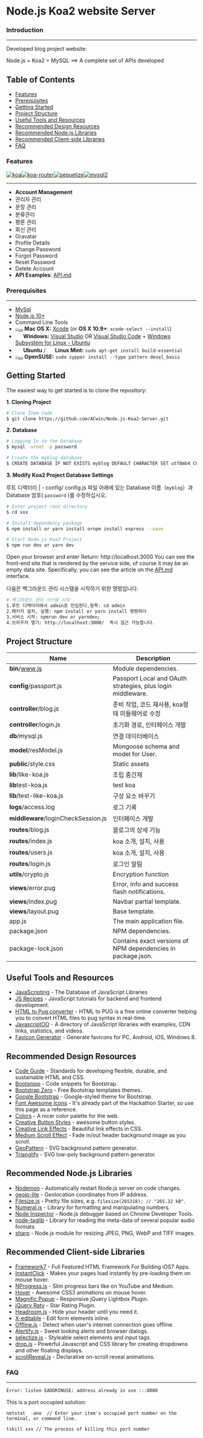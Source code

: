 # Node.js Koa2 website Server



### Introduction

--------------------

Developed blog project website:

Node.js + Koa2 + MySQL ==> A complete set of APIs developed



Table of Contents
-----------------

- [Features](#features)
- [Prerequisites](#prerequisites)
- [Getting Started](#getting-started)
- [Project Structure](#project-structure)
- [Useful Tools and Resources](#useful-tools-and-resources)
- [Recommended Design Resources](#recommended-design-resources)
- [Recommended Node.js Libraries](#recommended-nodejs-libraries)
- [Recommended Client-side Libraries](#recommended-client-side-libraries)
- [FAQ](#faq)



### Features 

[![koa](https://img.shields.io/badge/koa-%5E2.7.0-brightgreen.svg)](https://www.npmjs.com/package/koa)[![koa-router](https://img.shields.io/badge/koa--router-%5E7.4.0-brightgreen.svg)](https://www.npmjs.com/package/koa-router)[![sequelize](https://img.shields.io/badge/sequelize-%5E5.6.1-brightgreen.svg)](https://www.npmjs.com/package/sequelize)[![mysql2](https://img.shields.io/badge/mysql2-%5E1.6.5-brightgreen.svg)](https://www.npmjs.com/package/mysql2)

----------------------------

- **Account Management**
- 관리자 관리
- 문장 관리
- 분류관리
- 평론 관리
- 회신 관리
 - Gravatar
 - Profile Details
 - Change Password
 - Forgot Password
 - Reset Password
 - Delete Account
- **API Examples**: [API.md](https://github.com/ACwin/Node.js-Koa2-Server/blob/master/API.md)

### Prerequisites

--------------------

-  [MySql](https://dev.mysql.com/downloads/workbench/)
- [Node.js 10+](http://nodejs.org)
- Command Line Tools
 - [<img src="https://camo.githubusercontent.com/299cd53046608ab7c7095893199ffd0759c149851fce53b6d7c13f26279f637b/687474703a2f2f64656c7567652d746f7272656e742e6f72672f696d616765732f6170706c652d6c6f676f2e676966" alt="img" style="zoom: 50%;" />](https://camo.githubusercontent.com/299cd53046608ab7c7095893199ffd0759c149851fce53b6d7c13f26279f637b/687474703a2f2f64656c7567652d746f7272656e742e6f72672f696d616765732f6170706c652d6c6f676f2e676966) **Mac OS X:** [Xcode](https://itunes.apple.com/us/app/xcode/id497799835?mt=12) (or **OS X 10.9+**: `xcode-select --install`)
 - <img src="http://dc942d419843af05523b-ff74ae13537a01be6cfec5927837dcfe.r14.cf1.rackcdn.com/wp-content/uploads/windows-8-50x50.jpg" height="17">&nbsp;**Windows:** [Visual Studio](https://www.visualstudio.com/products/visual-studio-community-vs) OR [Visual Studio Code](https://code.visualstudio.com) + [Windows Subsystem for Linux - Ubuntu](https://docs.microsoft.com/en-us/windows/wsl/install-win10)
 - <img src="https://lh5.googleusercontent.com/-2YS1ceHWyys/AAAAAAAAAAI/AAAAAAAAAAc/0LCb_tsTvmU/s46-c-k/photo.jpg" height="17">&nbsp;**Ubuntu** / <img src="https://upload.wikimedia.org/wikipedia/commons/3/3f/Logo_Linux_Mint.png" height="17">&nbsp;**Linux Mint:** `sudo apt-get install build-essential`
- [<img src="https://camo.githubusercontent.com/e47ca7b9ffe7e785d52464e61260f9e1941c8853b5053d76f1cda878978d2daa/68747470733a2f2f656e2e6f70656e737573652e6f72672f696d616765732f622f62652f4c6f676f2d6765656b6f5f686561642e706e67" alt="img" style="zoom: 50%;" />](https://camo.githubusercontent.com/e47ca7b9ffe7e785d52464e61260f9e1941c8853b5053d76f1cda878978d2daa/68747470733a2f2f656e2e6f70656e737573652e6f72672f696d616765732f622f62652f4c6f676f2d6765656b6f5f686561642e706e67) **OpenSUSE:** `sudo zypper install --type pattern devel_basis`



## Getting Started

The easiest way to get started is to clone the repository:

**1. Cloning Project**

```bash
# Clone Item Code
$ git clone https://github.com/ACwin/Node.js-Koa2-Server.git 
```

**2. Database**

```bash
# Logging In to the Database
$ mysql -uroot -p password

# Create the myblog database
$ CREATE DATABASE IF NOT EXISTS myblog DEFAULT CHARACTER SET utf8mb4 COLLATE utf8mb4_unicode_ci;
```

**3. Modify Koa2 Project Database Settings**

루트 디렉터리 | - config/ config.js 파일 아래에 있는 Database 이름（`myblog`）과 Database 암호( `password` )를 수정하십시오.

```bash
# Enter project root directory
$ cd xxx

# Install dependency package
$ npm install or yarn install ornpm install express --save

# Start Node.js Koa2 Project
$ npm run dev or yarn dev
```

Open your browser and enter Return: http://localhost:3000 You can see the front-end site that is rendered by the service side, of course it may be an empty data site. Specifically, you can see the article on the [API.md](https://github.com/ACwin/Node.js-Koa2-Server/blob/master/API.md) interface.



다음은 백그라운드 관리 시스템을 시작하기 위한 명령입니다.

```bash
# 백그라운드 관리 시스템 시작
1.루트 디렉터리에서 admin로 진입한다,항목: cd admin
2.패키지 설치, 실행: npm install or yarn install 명령하다
3.서비스 시작: npmrun dev or yarndev; 
4.브라우저 열기: http://localhost:3000/  즉시 접근 가능합니다.
```

Project Structure
-----------------


| Name                               | Description                                                  |
| ---------------------------------- | ------------------------------------------------------------ |
| **bin**/www.js                     | Module dependencies.                                         |
| **config**/passport.js             | Passport Local and OAuth strategies, plus login middleware.  |
| **controller**/blog.js             | 준비 작업, 코드 재사용, koa형태 미들웨어로 수정                 |
| **controller**/login.js            | 초기화 경로, 인터페이스 개발                                   |
| **db**/mysql.js                    | 연결 데이터베이스                                              |
| **model**/resModel.js              | Mongoose schema and model for User.                          |
| **public**/style.css               | Static assets                                                |
| **lib**/like-koa.js                | 조립 중간재                                                   |
| **lib**test-koa.js                 | test koa                                                     |
| **lib**/test-like-koa.js           | 구성 요소 바꾸기                                              |
| **logs**/access.log                | 로그 기록                                                     |
| **middleware**/loginCheckSession.js| 인터페이스 개발                                               |
|**routes**/blog.js                  |블로그의 상세 기능                                             |
|**routes**/index.js                 |koa 소개, 설치, 사용                                           |
|**routes**/users.js                 |koa 소개, 설치, 사용                                           |                                        
|**routes**/login.js                 |로그인 알림                                                    |
| **utils**/crypto.js                | Encryption function                                          |
| **views**/error.pug                | Error, info and success flash notifications.                 |
| **views**/index.pug               |Navbar partial template.                                      |
| **views**/layout.pug               | Base template.                                               |
| app.js                             | The main application file.                                   |
| package.json                       | NPM dependencies.                                            |
| package-lock.json                  | Contains exact versions of NPM dependencies in package.json. |


Useful Tools and Resources
--------------------------
- [JavaScripting](http://www.javascripting.com/) - The Database of JavaScript Libraries
- [JS Recipes](http://sahatyalkabov.com/jsrecipes/) - JavaScript tutorials for backend and frontend development.
- [HTML to Pug converter](https://html-to-pug.com/) - HTML to PUG is a free online converter helping you to convert HTML files to pug syntax in real-time.
- [JavascriptOO](http://www.javascriptoo.com/) - A directory of JavaScript libraries with examples, CDN links, statistics, and videos.
- [Favicon Generator](http://realfavicongenerator.net/) - Generate favicons for PC, Android, iOS, Windows 8.

Recommended Design Resources
----------------------------
- [Code Guide](http://codeguide.co/) - Standards for developing flexible, durable, and sustainable HTML and CSS.
- [Bootsnipp](http://bootsnipp.com/) - Code snippets for Bootstrap.
- [Bootstrap Zero](https://www.bootstrapzero.com) - Free Bootstrap templates themes.
- [Google Bootstrap](http://todc.github.io/todc-bootstrap/) - Google-styled theme for Bootstrap.
- [Font Awesome Icons](http://fortawesome.github.io/Font-Awesome/icons/) - It's already part of the Hackathon Starter, so use this page as a reference.
- [Colors](http://clrs.cc) - A nicer color palette for the web.
- [Creative Button Styles](http://tympanus.net/Development/CreativeButtons/) - awesome button styles.
- [Creative Link Effects](http://tympanus.net/Development/CreativeLinkEffects/) - Beautiful link effects in CSS.
- [Medium Scroll Effect](http://codepen.io/andreasstorm/pen/pyjEh) - Fade in/out header background image as you scroll.
- [GeoPattern](https://github.com/btmills/geopattern) - SVG background pattern generator.
- [Trianglify](https://github.com/qrohlf/trianglify) - SVG low-poly background pattern generator.


Recommended Node.js Libraries
-----------------------------

- [Nodemon](https://github.com/remy/nodemon) - Automatically restart Node.js server on code changes.
- [geoip-lite](https://github.com/bluesmoon/node-geoip) - Geolocation coordinates from IP address.
- [Filesize.js](http://filesizejs.com/) - Pretty file sizes, e.g. `filesize(265318); // "265.32 kB"`.
- [Numeral.js](http://numeraljs.com) - Library for formatting and manipulating numbers.
- [Node Inspector](https://github.com/node-inspector/node-inspector) - Node.js debugger based on Chrome Developer Tools.
- [node-taglib](https://github.com/nikhilm/node-taglib) - Library for reading the meta-data of several popular audio formats.
- [sharp](https://github.com/lovell/sharp) - Node.js module for resizing JPEG, PNG, WebP and TIFF images.

Recommended Client-side Libraries
---------------------------------

- [Framework7](http://www.idangero.us/framework7/) - Full Featured HTML Framework For Building iOS7 Apps.
- [InstantClick](http://instantclick.io) - Makes your pages load instantly by pre-loading them on mouse hover.
- [NProgress.js](https://github.com/rstacruz/nprogress) - Slim progress bars like on YouTube and Medium.
- [Hover](https://github.com/IanLunn/Hover) - Awesome CSS3 animations on mouse hover.
- [Magnific Popup](http://dimsemenov.com/plugins/magnific-popup/) - Responsive jQuery Lightbox Plugin.
- [jQuery Raty](http://wbotelhos.com/raty/) - Star Rating Plugin.
- [Headroom.js](http://wicky.nillia.ms/headroom.js/) - Hide your header until you need it.
- [X-editable](http://vitalets.github.io/x-editable/) - Edit form elements inline.
- [Offline.js](http://github.hubspot.com/offline/docs/welcome/) - Detect when user's internet connection goes offline.
- [Alertify.js](http://fabien-d.github.io/alertify.js/) - Sweet looking alerts and browser dialogs.
- [selectize.js](http://selectize.github.io/selectize.js) - Styleable select elements and input tags.
- [drop.js](http://github.hubspot.com/drop/docs/welcome/) -  Powerful Javascript and CSS library for creating dropdowns and other floating displays.
- [scrollReveal.js](https://github.com/jlmakes/scrollReveal.js) - Declarative on-scroll reveal animations.



### FAQ
------------------


```bash
Error: listen EADDRINUSE: address already in use :::8080
```

This is a port occupied solution:

```
netstat  -ano  // Enter your item's occupied port number on the terminal, or command line.
```


```
tskill xxx // The process of killing this port number
```

